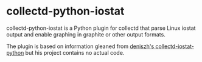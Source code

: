 collectd-python-iostat
======================

collectd-python-iostat is a Python plugin for collectd that parse Linux iostat output and enable graphing in graphite or other output formats.

The plugin is based on information gleaned from <a href="https://github.com/deniszh/collectd-iostat-python">deniszh's collectd-iostat-python</a> but his project contains no actual code.
